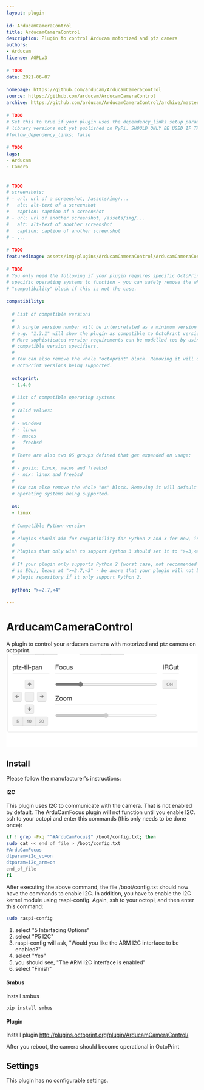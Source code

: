 ```yaml
---
layout: plugin

id: ArducamCameraControl
title: ArducamCameraControl
description: Plugin to control Arducam motorized and ptz camera
authors:
- Arducam
license: AGPLv3

# TODO
date: 2021-06-07

homepage: https://github.com/arducam/ArducamCameraControl
source: https://github.com/arducam/ArducamCameraControl
archive: https://github.com/arducam/ArducamCameraControl/archive/master.zip

# TODO
# Set this to true if your plugin uses the dependency_links setup parameter to include
# library versions not yet published on PyPi. SHOULD ONLY BE USED IF THERE IS NO OTHER OPTION!
#follow_dependency_links: false

# TODO
tags:
- Arducam
- Camera


# TODO
# screenshots:
# - url: url of a screenshot, /assets/img/...
#   alt: alt-text of a screenshot
#   caption: caption of a screenshot
# - url: url of another screenshot, /assets/img/...
#   alt: alt-text of another screenshot
#   caption: caption of another screenshot
# - ...

# TODO
featuredimage: assets/img/plugins/ArducamCameraControl/ArducamCameraControl.png

# TODO
# You only need the following if your plugin requires specific OctoPrint versions or
# specific operating systems to function - you can safely remove the whole
# "compatibility" block if this is not the case.

compatibility:

  # List of compatible versions
  #
  # A single version number will be interpretated as a minimum version requirement,
  # e.g. "1.3.1" will show the plugin as compatible to OctoPrint versions 1.3.1 and up.
  # More sophisticated version requirements can be modelled too by using PEP440
  # compatible version specifiers.
  #
  # You can also remove the whole "octoprint" block. Removing it will default to all
  # OctoPrint versions being supported.

  octoprint:
  - 1.4.0

  # List of compatible operating systems
  #
  # Valid values:
  #
  # - windows
  # - linux
  # - macos
  # - freebsd
  #
  # There are also two OS groups defined that get expanded on usage:
  #
  # - posix: linux, macos and freebsd
  # - nix: linux and freebsd
  #
  # You can also remove the whole "os" block. Removing it will default to all
  # operating systems being supported.

  os:
  - linux

  # Compatible Python version
  #
  # Plugins should aim for compatibility for Python 2 and 3 for now, in which case the value should be ">=2.7,<4".
  #
  # Plugins that only wish to support Python 3 should set it to ">=3,<4".
  #
  # If your plugin only supports Python 2 (worst case, not recommended for newly developed plugins since Python 2
  # is EOL), leave at ">=2.7,<3" - be aware that your plugin will not be allowed to register on the
  # plugin repository if it only support Python 2.

  python: ">=2.7,<4"

---
```


# ArducamCameraControl  

A plugin to control your arducam camera with motorized and ptz camera on octoprint.  
![screenshot](assets/img/plugins/ArducamCameraControl/ArducamCameraControl.png)
## Install  
Please follow the manufacturer's instructions:
#### I2C 
This plugin uses I2C to communicate with the camera.  That is not enabled by default.  The ArduCamFocus plugin will not function until
you enable I2C.
  ssh to your octopi and enter this commands (this only needs to be done once):
```bash
if ! grep -Fxq "^#ArduCamFocus$" /boot/config.txt; then
sudo cat << end_of_file > /boot/config.txt
#ArduCamFocus
dtparam=i2c_vc=on
dtparam=i2c_arm=on
end_of_file
fi
```
After executing the above command, the file /boot/config.txt should now have the commands to enable I2C.  In addition, you have to enable the I2C
kernel module using raspi-config.  Again, ssh to your octopi, and then enter this command:
```bash
sudo raspi-config
```

1. select "5 Interfacing Options"
2. select "P5 I2C"
3. raspi-config will ask, "Would you like the ARM I2C interface to be enabled?"
4. select "Yes"
5. you should see, "The ARM I2C interface is enabled"
6. select "Finish"

#### Smbus
Install smbus
```shell  
pip install smbus
```


#### Plugin  
Install plugin
http://plugins.octoprint.org/plugin/ArducamCameraControl/

After you reboot, the camera should become operational in OctoPrint
## Settings

This plugin has no configurable settings.





 

